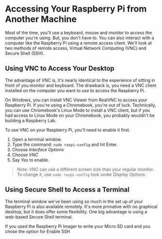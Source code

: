 # Accessing Your Raspberry Pi from Another Machine
Most of the time, you'll use a keyboard, mouse and monitor to access the computer you're using. But, you don't have to. You can also interact with a computer like the Raspberry Pi using a remote access client. We'll look at two methods of remote access, Virtual Network Computing (VNC) and Secure Shell (SSH).

## Using VNC to Access Your Desktop
The advantage of VNC is, it's nearly identical to the experience of sitting in front of you monitor and keyboard. The drawback is, you need a VNC client installed on the computer you want to use to access the Raspberry Pi.

On Windows, you can install VNC Viewer from RealVNC to access your Raspberry Pi. If you're using a Chromebook, you're out of luck. Technically, you can use Chromebook's Linux Mode to install a VNC client, but if you had access to Linux Mode on your Chromebook, you probably wouldn't be building a Raspberry Lab.

To use VNC on your Raspberry Pi, you'll need to enable it first.
1. Open a terminal window.
2. Type the command: `sudo raspi-config` and hit Enter.
3. Choose _Interface Options_
4. Choose _VNC_
5. Say _Yes_ to enable.

> Note: VNC can use a different screen size than your regular monitor. To change it, use `sudo raspi-config` look under _Display Options_.

## Using Secure Shell to Access a Terminal
The terminal window we've been using so much in the set up of your Raspberry Pi is also available remotely. It's more primative with no graphical desktop, but it does offer some flexibility. One big advantage is using a web-based Secure Shell terminal.

If you used the Raspberry Pi Imager to write your Micro SD card and you chose the option for Enable SSH

